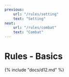```yaml
---
previous:
    url: "/rules/setting"
    text: "Setting"
next:
    url: "/rules/combat"
    text: "Combat"
---
```


# Rules - Basics

{% include "docs/d12.md" %}